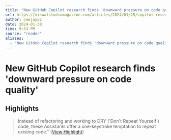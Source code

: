 ```yaml
---
title: "New GitHub Copilot research finds 'downward pressure on code quality'"
url: https://visualstudiomagazine.com/articles/2024/01/25/copilot-research.aspx
author: ceejayoz
date: 2024-01-30
time: 9:53 PM
source: "reader"
aliases:
  - "New GitHub Copilot research finds 'downward pressure on code quality'"
---
```

# New GitHub Copilot research finds 'downward pressure on code quality'

## Highlights
> Instead of refactoring and working to DRY ('Don't Repeat Yourself') code, these Assistants offer a one-keystroke temptation to repeat existing code." ([View Highlight](https://read.readwise.io/read/01hna5yz37strvc4hpdseqtcpv))